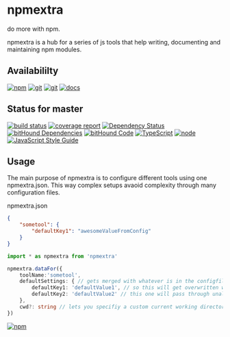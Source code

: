 # npmextra
do more with npm.

npmextra is a hub for a series of js tools that help writing, documenting and maintaining npm modules.

## Availabililty
[![npm](https://push.rocks/assets/repo-button-npm.svg)](https://www.npmjs.com/package/npmpage)
[![git](https://push.rocks/assets/repo-button-git.svg)](https://gitlab.com/pushrocks/npmpage)
[![git](https://push.rocks/assets/repo-button-mirror.svg)](https://github.com/pushrocks/npmpage)
[![docs](https://push.rocks/assets/repo-button-docs.svg)](https://pushrocks.gitlab.io/npmpage/gitbook)

## Status for master
[![build status](https://gitlab.com/pushrocks/npmpage/badges/master/build.svg)](https://gitlab.com/pushrocks/npmpage/commits/master)
[![coverage report](https://gitlab.com/pushrocks/npmpage/badges/master/coverage.svg)](https://gitlab.com/pushrocks/npmpage/commits/master)
[![Dependency Status](https://david-dm.org/pushrocks/npmpage.svg)](https://david-dm.org/pushrocks/npmpage)
[![bitHound Dependencies](https://www.bithound.io/github/pushrocks/npmpage/badges/dependencies.svg)](https://www.bithound.io/github/pushrocks/npmpage/master/dependencies/npm)
[![bitHound Code](https://www.bithound.io/github/pushrocks/npmpage/badges/code.svg)](https://www.bithound.io/github/pushrocks/npmpage)
[![TypeScript](https://img.shields.io/badge/TypeScript-2.x-blue.svg)](https://nodejs.org/dist/latest-v6.x/docs/api/)
[![node](https://img.shields.io/badge/node->=%206.x.x-blue.svg)](https://nodejs.org/dist/latest-v6.x/docs/api/)
[![JavaScript Style Guide](https://img.shields.io/badge/code%20style-standard-brightgreen.svg)](http://standardjs.com/)

## Usage
The main purpose of npmextra is to configure different tools using one npmextra.json. This way complex setups avaoid complexity through many configuration files.

npmextra.json
```json
{
    "sometool": {
        "defaultKey1": "awesomeValueFromConfig"
    }
}
```

```typescript
import * as npmextra from 'npmextra'

npmextra.dataFor({
    toolName:'sometool',
    defaultSettings: { // gets merged with whatever is in the configfile
        defaultKey1: 'defaultValue1', // so this will get overwritten with "awesomeValueFromConfig"
        defaultKey2: 'defaultValue2' // this one will pass through unaltered
    },
    cwd?: string // lets you specifiy a custom current working directory to look for the npmextra.json
})
```

[![npm](https://push.rocks/assets/repo-header.svg)](https://push.rocks)
